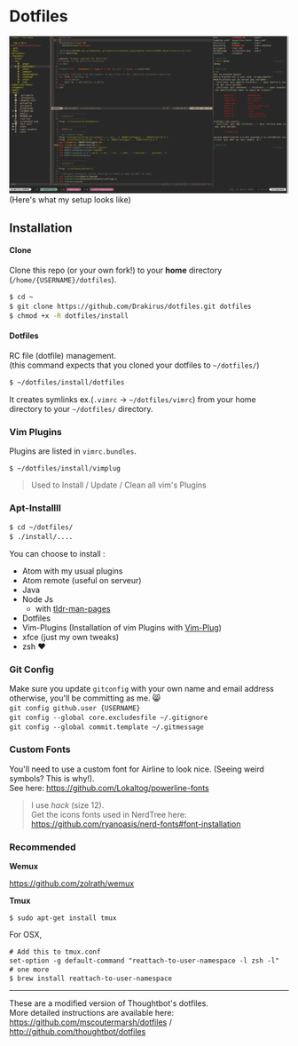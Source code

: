 Dotfiles
===================
![screenshot](https://github.com/Drakirus/dotfiles/blob/master/screenshot.png)
(Here's what my setup looks like)

## Installation

#### Clone
Clone this repo (or your own fork!) to your **home** directory (`/home/{USERNAME}/dotfiles`).

``` sh
$ cd ~
$ git clone https://github.com/Drakirus/dotfiles.git dotfiles
$ chmod +x -R dotfiles/install
```

#### Dotfiles

RC file (dotfile) management.  
(this command expects that you cloned your dotfiles to `~/dotfiles/`)

``` sh
$ ~/dotfiles/install/dotfiles
```

It creates symlinks ex.(`.vimrc` -> `~/dotfiles/vimrc`) from your home directory to your `~/dotfiles/` directory.  

### Vim Plugins
Plugins are listed in `vimrc.bundles`.

```
$ ~/dotfiles/install/vimplug
```

> Used to Install / Update / Clean all vim's Plugins

### Apt-Installll

``` sh
$ cd ~/dotfiles/
$ ./install/....
```

You can choose to install :  
* Atom with my usual plugins
* Atom remote (useful on serveur)
* Java
* Node Js
   * with [tldr-man-pages](https://github.com/tldr-pages/tldr)
* Dotfiles
* Vim-Plugins (Installation of vim Plugins with [Vim-Plug](https://github.com/junegunn/vim-plug))
* xfce (just my own tweaks)
* zsh :heart:


### Git Config
Make sure you update `gitconfig` with your own name and email address otherwise, you'll be committing as me. :smile_cat:  
`git config github.user {USERNAME}`  
`git config --global core.excludesfile ~/.gitignore`  
`git config --global commit.template ~/.gitmessage`  

### Custom Fonts
You'll need to use a custom font for Airline to look nice. (Seeing weird symbols? This is why!).  
See here: https://github.com/Lokaltog/powerline-fonts
> I use *hack* (size 12).  
> Get the icons fonts used in NerdTree here: https://github.com/ryanoasis/nerd-fonts#font-installation

### Recommended

**Wemux**

https://github.com/zolrath/wemux

**Tmux**

```
$ sudo apt-get install tmux
```

For OSX,

```
# Add this to tmux.conf
set-option -g default-command "reattach-to-user-namespace -l zsh -l"
# one more
$ brew install reattach-to-user-namespace
```

---

These are a modified version of Thoughtbot's dotfiles.  
More detailed instructions are available here:  
https://github.com/mscoutermarsh/dotfiles / 
http://github.com/thoughtbot/dotfiles
